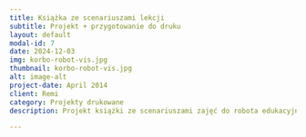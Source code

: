 ```yaml
---
title: Książka ze scenariuszami lekcji
subtitle: Projekt + przygotowanie do druku
layout: default
modal-id: 7
date: 2024-12-03
img: korbo-robot-vis.jpg
thumbnail: korbo-robot-vis.jpg
alt: image-alt
project-date: April 2014
client: Remi
category: Projekty drukowane
description: Projekt książki ze scenariuszami zajęć do robota edukacyjnego. Przygotowanie projektu oraz pliku do druku.

---
```

